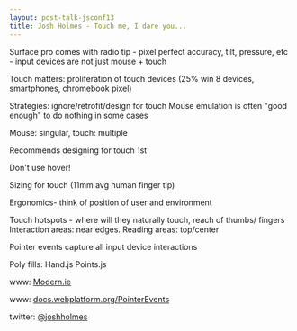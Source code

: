 ```yaml
---
layout: post-talk-jsconf13
title: Josh Holmes - Touch me, I dare you...
---
```


Surface pro comes with radio tip - pixel perfect accuracy, tilt, pressure, etc - input devices are not just mouse + touch

Touch matters: proliferation of touch devices (25% win 8 devices, smartphones, chromebook pixel)

Strategies: ignore/retrofit/design for touch 
Mouse emulation is often "good enough" to do nothing in some cases

Mouse: singular, touch: multiple

Recommends designing for touch 1st

Don't use hover!

Sizing for touch (11mm avg human finger tip)

Ergonomics- think of position of user and environment

Touch hotspots - where will they naturally touch, reach of thumbs/ fingers 
Interaction areas: near edges. Reading areas: top/center

Pointer events capture all input device interactions

Poly fills:
Hand.js
Points.js

www: [Modern.ie](http://modern.ie)

www: [docs.webplatform.org/PointerEvents](http://docs.webplatform.org/PointerEvents)

twitter: [@joshholmes](http://twitter.com/joshholmes)

